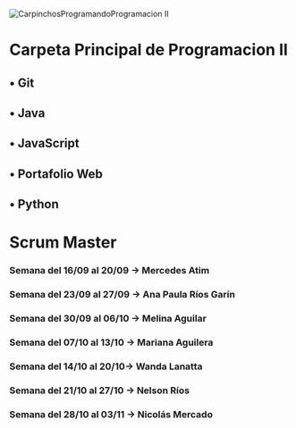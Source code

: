 ![CarpinchosProgramandoProgramacion II](https://i.ibb.co/gR3qM1x/Programacion-II-Profesor-Ariel-Betancud.gif)

# Carpeta Principal de Programacion II
## • Git
## • Java
## • JavaScript
## • Portafolio Web
## • Python

# Scrum Master
### Semana del 16/09 al 20/09 -> Mercedes Atim
### Semana del 23/09 al 27/09 -> Ana Paula Ríos Garín
### Semana del 30/09 al 06/10 -> Melina Aguilar
### Semana del 07/10 al 13/10 -> Mariana Aguilera
### Semana del 14/10 al 20/10-> Wanda Lanatta
### Semana del 21/10 al 27/10 -> Nelson Ríos
### Semana del 28/10 al 03/11 -> Nicolás Mercado
